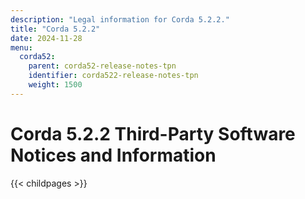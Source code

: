 ```yaml
---
description: "Legal information for Corda 5.2.2."
title: "Corda 5.2.2"
date: 2024-11-28
menu:
  corda52:
    parent: corda52-release-notes-tpn
    identifier: corda522-release-notes-tpn
    weight: 1500
---
```

# Corda 5.2.2 Third-Party Software Notices and Information
{{< childpages >}}
